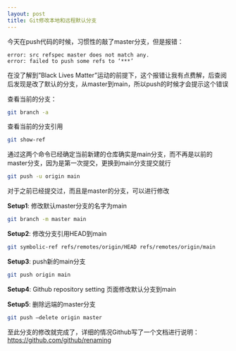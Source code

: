 ```yaml
---
layout: post
title: Git修改本地和远程默认分支
---
```


今天在push代码的时候，习惯性的敲了master分支，但是报错：

```bach
error: src refspec master does not match any.
error: failed to push some refs to ‘***’
```

在没了解到”Black Lives Matter”运动的前提下，这个报错让我有点费解，后查阅后发现是改了默认的分支，从master到main，所以push的时候才会提示这个错误

查看当前的分支：

```bash
git branch -a
```

查看当前的分支引用

```bash
git show-ref
```

通过这两个命令已经确定当前新建的仓库确实是main分支，而不再是以前的master分支，因为是第一次提交，更换到main分支提交就行

```bash
git push -u origin main
```

对于之前已经提交过，而且是master的分支，可以进行修改

**Setup1**: 修改默认master分支的名字为main

```bash
git branch -m master main
```

**Setup2**: 修改分支引用HEAD到main

```bash
git symbolic-ref refs/remotes/origin/HEAD refs/remotes/origin/main
```

**Setup3**: push新的main分支

```bash
git push origin main
```

**Setup4**: Github repository setting 页面修改默认分支到main

**Setup5**: 删除远端的master分支

```bash
git push —delete origin master
```

至此分支的修改就完成了，详细的情况Github写了一个文档进行说明：https://github.com/github/renaming
